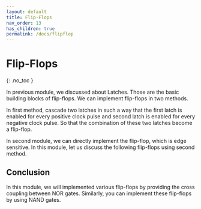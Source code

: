 ```yaml
---
layout: default
title: Flip-Flops
nav_order: 13
has_children: true
permalink: /docs/flipflop
---
```


# Flip-Flops
{: .no_toc }

In previous module, we discussed about Latches. Those are the basic building blocks of flip-flops. We can implement flip-flops in two methods.

In first method, cascade two latches in such a way that the first latch is enabled for every positive clock pulse and second latch is enabled for every negative clock pulse. So that the combination of these two latches become a flip-flop.

In second module, we can directly implement the flip-flop, which is edge sensitive. In this module, let us discuss the following flip-flops using second method.



## Conclusion

In this module, we will implemented various flip-flops by providing the cross coupling between NOR gates. Similarly, you can implement these flip-flops by using NAND gates.



